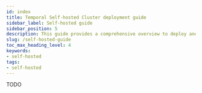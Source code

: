```yaml
---
id: index
title: Temporal Self-hosted Cluster deployment guide
sidebar_label: Self-hosted guide
sidebar_position: 5
description: This guide provides a comprehensive overview to deploy and operate a Temporal Cluster in a live environment.
slug: /self-hosted-guide
toc_max_heading_level: 4
keywords:
- self-hosted
tags:
- self-hosted
---
```


<!-- THIS FILE IS GENERATED. DO NOT EDIT THIS FILE DIRECTLY -->

TODO

